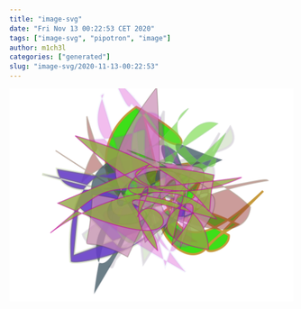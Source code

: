 ```yaml
---
title: "image-svg"
date: "Fri Nov 13 00:22:53 CET 2020"
tags: ["image-svg", "pipotron", "image"]
author: m1ch3l
categories: ["generated"]
slug: "image-svg/2020-11-13-00:22:53"
---
```


![](image.svg)
